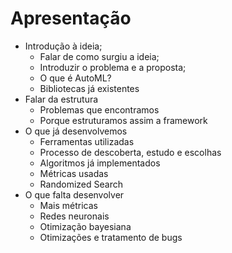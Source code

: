 # Apresentação

- Introdução à ideia;
  - Falar de como surgiu a ideia;
  - Introduzir o problema e a proposta;
  - O que é AutoML?
  - Bibliotecas já existentes
- Falar da estrutura
  - Problemas que encontramos
  - Porque estruturamos assim a framework
- O que já desenvolvemos
  - Ferramentas utilizadas
  - Processo de descoberta, estudo e escolhas
  - Algoritmos já implementados
  - Métricas usadas
  - Randomized Search
- O que falta desenvolver
  - Mais métricas
  - Redes neuronais
  - Otimização bayesiana
  - Otimizações e tratamento de bugs